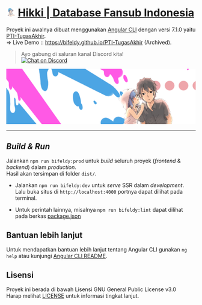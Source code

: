 # <img src="src/assets/img/favicon.png" width="24px" /> [Hikki | Database Fansub Indonesia](https://hikki.id)

Proyek ini awalnya dibuat menggunakan [Angular CLI](https://github.com/angular/angular-cli) dengan versi 7.1.0 yaitu [PTI-TugasAkhir](https://github.com/bifeldy/PTI-TugasAkhir). <br />
=> Live Demo :: https://bifeldy.github.io/PTI-TugasAkhir (Archived).

> Ayo gabung di saluran kanal Discord kita! <br /> [![Chat on Discord](https://discordapp.com/api/guilds/342220398022098944/widget.png "Chat on Discord")](https://discord.gg/xGWdExk)

![](src/assets/img/fansub-banner.png)

----

## *Build & Run*

Jalankan `npm run bifeldy:prod` untuk *build* seluruh proyek (*frontend* & *backend*) dalam *production*. <br />
Hasil akan tersimpan di folder `dist/`.

* Jalankan `npm run bifeldy:dev` untuk *serve* SSR dalam *development*. <br />
  Lalu buka situs di `http://localhost:4000` portnya dapat dilihat pada terminal.
  
* Untuk perintah lainnya, misalnya `npm run bifeldy:lint` dapat dilihat pada berkas [package.json](package.json)

## Bantuan lebih lanjut

Untuk mendapatkan bantuan lebih lanjut tentang Angular CLI gunakan `ng help` atau kunjungi [Angular CLI README](https://github.com/angular/angular-cli/blob/master/README.md).

## Lisensi

Proyek ini berada di bawah Lisensi GNU General Public License v3.0 <br />
Harap melihat [LICENSE](LICENSE) untuk informasi tingkat lanjut.
